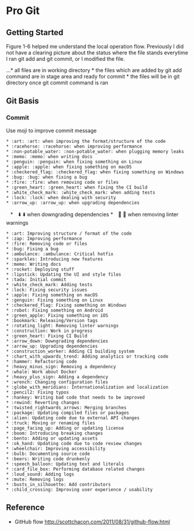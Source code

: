 # Pro Git
## Getting Started
Figure 1-6 helped me understand the local operation flow. Previously I did not have a clearing picture about the status where the file stands everytime I ran git add and git commit, or I modified the file.

...* all files are in working directory
    * the files which are added by git add command are in stage area and ready for commit
    * the files will be in git directory once git commit command is ran
## Git Basis
### Commit
Use moji to improve commit message

    * :art: :art: when improving the format/structure of the code
    * :racehorse: :racehorse: when improving performance
    * :non-potable_water: :non-potable_water: when plugging memory leaks
    * :memo: :memo: when writing docs
    * :penguin: :penguin: when fixing something on Linux
    * :apple: :apple: when fixing something on macOS
    * :checkered_flag: :checkered_flag: when fixing something on Windows
    * :bug: :bug: when fixing a bug
    * :fire: :fire: when removing code or files
    * :green_heart: :green_heart: when fixing the CI build
    * :white_check_mark: :white_check_mark: when adding tests
    * :lock: :lock: when dealing with security
    * :arrow_up: :arrow_up: when upgrading dependencies
    *　:arrow_down: :arrow_down: when downgrading dependencies
    *　:shirt: :shirt: when removing linter warnings
    
    * :art: Improving structure / format of the code
    * :zap: Improving performance
    * :fire: Removing code or files
    * :bug: Fixing a bug
    * :ambulance: :ambulance: Critical hotfix
    * :sparkles: Introducing new features
    * :memo: Writing docs
    * :rocket: Deploying stuff
    * :lipstick: Updating the UI and style files
    * :tada: Initial commit
    * :white_check_mark: Adding tests
    * :lock: Fixing security issues
    * :apple: Fixing something on macOS
    * :genguin: Fixing something on Linux
    * :checkered_flag: Fixing something on Windows
    * :robot: Fixing something on Android
    * :green_apple: Fixing something on iOS
    * :bookmark: Releasing/Version tags
    * :rotating_light: Removing linter warnings
    * :construction: Work in progress
    * :green_heart: Fixing CI Build
    * :arrow_down: Downgrading dependencies
    * :arrow_up: Upgrading dependencies
    * :construction_worker: Adding CI building system
    * :chart_with_upwards_trend: Adding analytics or tracking code
    * :hammer: Refactoring code
    * :heavy_minus_sign: Removing a dependency
    * :whale: Work about Docker
    * :heavy_plus_sign: Adding a dependency
    * :wrench: Changing configuration files
    * :globe_with_meridians: Internationalization and localization
    * :pencil2: Fixing typos
    * :hankey: Writing bad code that needs to be improved
    * :rewind: Reverting changes
    * :twisted_rightwards_arrows: Merging branches
    * :package: Updating compiled files or packages
    * :alien: Updating code due to external API changes
    * :truck: Moving or renaming files
    * :page_facing_up: Adding or updating license
    * :boom: Introducing breaking changes
    * :bento: Adding or updating assets
    * :ok_hand: Updating code due to code review changes
    * :wheelchair: Improving accessibility
    * :bulb: Documenting source code
    * :beers: Writing code drunkenly
    * :speech_balloon: Updating text and literals
    * :card_file_box: Performing database related changes
    * :loud_sound: Adding logs
    * :mute: Removing logs
    * :busts_in_silhouette: Add contributors
    * :child_crossing: Improving user experience / usability
  
## Reference
* GitHub flow
http://scottchacon.com/2011/08/31/github-flow.html
